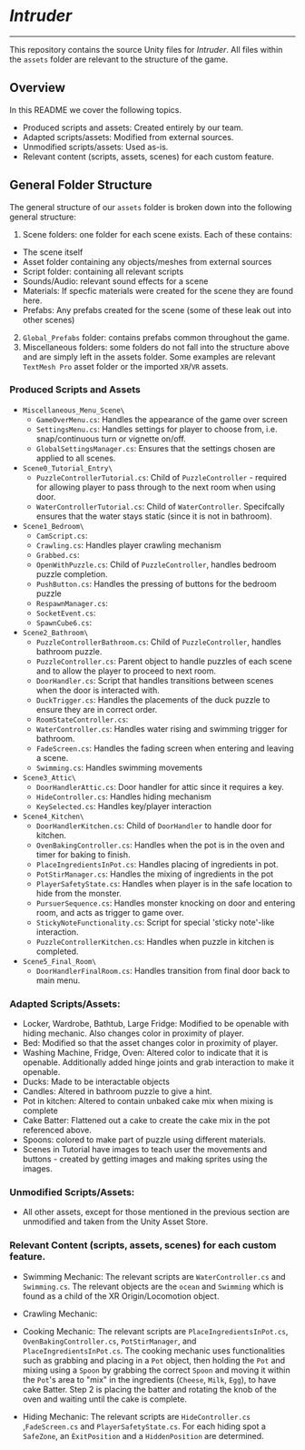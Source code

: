 # *Intruder*
---
This repository contains the source Unity files for *Intruder*. All files within the `assets` folder are relevant to the structure of the game.

## Overview

In this README we cover the following topics.
- Produced scripts and assets: Created entirely by our team.
- Adapted scripts/assets: Modified from external sources.
- Unmodified scripts/assets: Used as-is.
- Relevant content (scripts, assets, scenes) for each custom feature.

## General Folder Structure

The general structure of our `assets` folder is broken down into the following general structure:
1. Scene folders: one folder for each scene exists. Each of these contains:
  - The scene itself
  - Asset folder containing any objects/meshes from external sources
  - Script folder: containing all relevant scripts
  - Sounds/Audio: relevant sound effects for a scene
  - Materials: If specfic materials were created for the scene they are found here.
  - Prefabs: Any prefabs created for the scene (some of these leak out into other scenes)
2. `Global_Prefabs` folder: contains prefabs common throughout the game.
3. Miscellaneous folders: some folders do not fall into the structure above and are simply left in the assets folder. Some examples are relevant `TextMesh Pro` asset folder or the imported `XR`/`VR` assets.

### Produced Scripts and Assets

- `Miscellaneous_Menu_Scene\`
  - `GameOverMenu.cs`: Handles the appearance of the game over screen
  - `SettingsMenu.cs`: Handles settings for player to choose from, i.e. snap/continuous turn or vignette on/off.
  - `GlobalSettingsManager.cs`: Ensures that the settings chosen are applied to all scenes.
- `Scene0_Tutorial_Entry\`
  - `PuzzleControllerTutorial.cs`: Child of `PuzzleController` - required for allowing player to pass through to the next room when using door.
  - `WaterControllerTutorial.cs`: Child of `WaterController`. Specifcally ensures that the water stays static (since it is not in bathroom).
- `Scene1_Bedroom\`
  - `CamScript.cs`:
  - `Crawling.cs`: Handles player crawling mechanism
  - `Grabbed.cs`:
  - `OpenWithPuzzle.cs`: Child of `PuzzleController`, handles bedroom puzzle completion.
  - `PushButton.cs`: Handles the pressing of buttons for the bedroom puzzle
  - `RespawnManager.cs`:
  - `SocketEvent.cs`:
  - `SpawnCube6.cs`:
- `Scene2_Bathroom\`
  - `PuzzleControllerBathroom.cs`: Child of `PuzzleController`, handles bathroom puzzle.
  - `PuzzleController.cs`: Parent object to handle puzzles of each scene and to allow the player to proceed to next room.
  - `DoorHandler.cs`: Script that handles transitions between scenes when the door is interacted with.
  - `DuckTrigger.cs`: Handles the placements of the duck puzzle to ensure they are in correct order.
  - `RoomStateController.cs`:
  - `WaterController.cs`: Handles water rising and swimming trigger for bathroom.
  - `FadeScreen.cs`: Handles the fading screen when entering and leaving a scene.
  - `Swimming.cs`: Handles swimming movements
- `Scene3_Attic\`
  - `DoorHandlerAttic.cs`: Door handler for attic since it requires a key.
  - `HideController.cs`: Handles hiding mechanism
  - `KeySelected.cs`: Handles key/player interaction
- `Scene4_Kitchen\`
  - `DoorHandlerKitchen.cs`: Child of `DoorHandler` to handle door for kitchen.
  - `OvenBakingController.cs`: Handles when the pot is in the oven and timer for baking to finish.
  - `PlaceIngredientsInPot.cs`: Handles placing of ingredients in pot.
  - `PotStirManager.cs`: Handles the mixing of ingredients in the pot
  - `PlayerSafetyState.cs`: Handles when player is in the safe location to hide from the monster.
  - `PursuerSequence.cs`: Handles monster knocking on door and entering room, and acts as trigger to game over.
  - `StickyNoteFunctionality.cs`: Script for special 'sticky note'-like interaction.
  - `PuzzleControllerKitchen.cs`: Handles when puzzle in kitchen is completed.
- `Scene5_Final_Room\`
  - `DoorHandlerFinalRoom.cs`: Handles transition from final door back to main menu.
  
### Adapted Scripts/Assets:

 - Locker, Wardrobe, Bathtub, Large Fridge: Modified to be openable with hiding mechanic. Also changes color in proximity of player.
 - Bed: Modified so that the asset changes color in proximity of player.
 - Washing Machine, Fridge, Oven: Altered color to indicate that it is openable. Additionally added hinge joints and grab interaction to make it openable.
 - Ducks: Made to be interactable objects
 - Candles: Altered in bathroom puzzle to give a hint.
 - Pot in kitchen: Altered to contain unbaked cake mix when mixing is complete
 - Cake Batter: Flattened out a cake to create the cake mix in the pot referenced above.
 - Spoons: colored to make part of puzzle using different materials.
 - Scenes in Tutorial have images to teach user the movements and buttons - created by getting images and making sprites using the images.

### Unmodified Scripts/Assets:

 - All other assets, except for those mentioned in the previous section are unmodified and taken from the Unity Asset Store.

### Relevant Content (scripts, assets, scenes) for each custom feature.

- Swimming Mechanic: The relevant scripts are `WaterController.cs` and `Swimming.cs`. The relevant objects are the `ocean` and `Swimming` which is found as a child of the XR Origin/Locomotion object.

- Crawling Mechanic:

- Cooking Mechanic: The relevant scripts are `PlaceIngredientsInPot.cs`, `OvenBakingController.cs`, `PotStirManager`, and `PlaceIngredientsInPot.cs`. The cooking mechanic uses functionalities such as grabbing and placing in a `Pot` object, then holding the `Pot` and mixing using a `Spoon` by grabbing the correct `Spoon` and moving it within the `Pot`'s area to "mix" in the ingredients (`Cheese`, `Milk`, `Egg`), to have cake Batter. Step 2 is placing the batter and rotating the knob of the oven and waiting until the cake is complete.

- Hiding Mechanic: The relevant scripts are `HideController.cs` ,`FadeScreen.cs` and `PlayerSafetyState.cs`. For each hiding spot a `SafeZone`, an `ÈxitPosition` and a `HiddenPosition` are determined.
